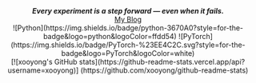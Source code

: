 <div align="center">
  <strong><em>Every experiment is a step forward — even when it fails.</em></strong>
</div>

<div align="center">
  <a href="https://xooyong.github.io">My Blog</a>
</div>

<div align="center">
  ![Python](https://img.shields.io/badge/python-3670A0?style=for-the-badge&logo=python&logoColor=ffdd54)
  ![PyTorch](https://img.shields.io/badge/PyTorch-%23EE4C2C.svg?style=for-the-badge&logo=PyTorch&logoColor=white)
</div>

<div align="center">
  [![xooyong's GitHub stats](https://github-readme-stats.vercel.app/api?username=xooyong)]            (https://github.com/xooyong/github-readme-stats)
</div>
